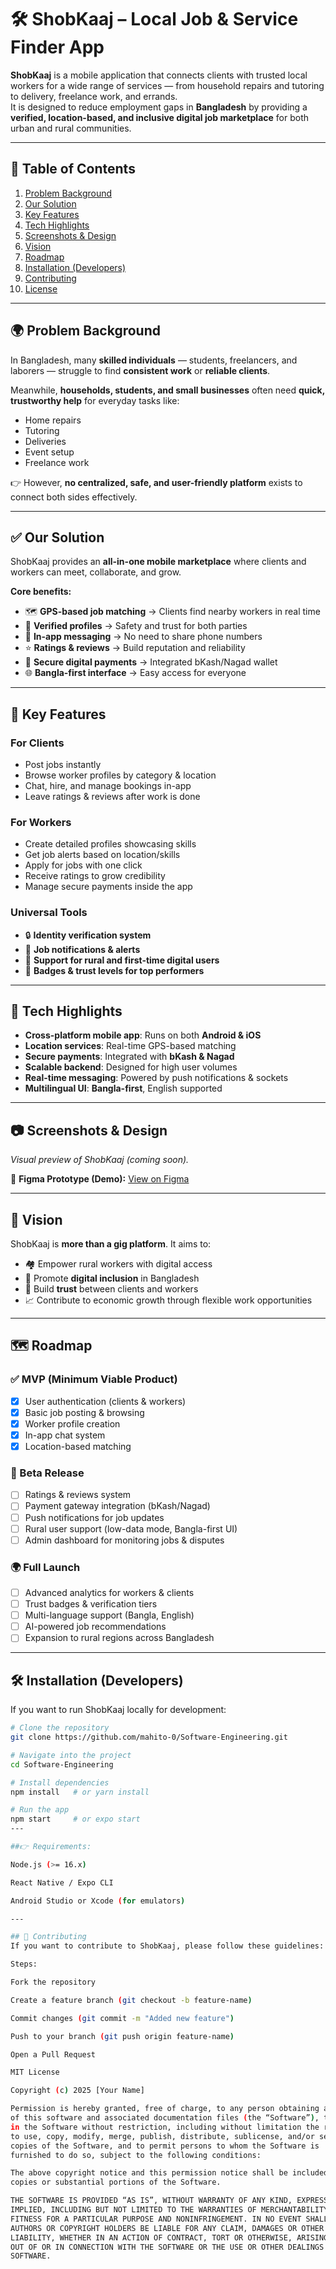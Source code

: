 # 🛠️ ShobKaaj – Local Job & Service Finder App

**ShobKaaj** is a mobile application that connects clients with trusted local workers for a wide range of services — from household repairs and tutoring to delivery, freelance work, and errands.  
It is designed to reduce employment gaps in **Bangladesh** by providing a **verified, location-based, and inclusive digital job marketplace** for both urban and rural communities.  

---

## 📖 Table of Contents
1. [Problem Background](#-problem-background)  
2. [Our Solution](#-our-solution)  
3. [Key Features](#-key-features)  
4. [Tech Highlights](#-tech-highlights)  
5. [Screenshots & Design](#-screenshots--design)  
6. [Vision](#-vision)  
7. [Roadmap](#-roadmap)  
8. [Installation (Developers)](#-installation-developers)  
9. [Contributing](#-contributing)  
10. [License](#-license)  

---

## 🌍 Problem Background
In Bangladesh, many **skilled individuals** — students, freelancers, and laborers — struggle to find **consistent work** or **reliable clients**.  

Meanwhile, **households, students, and small businesses** often need **quick, trustworthy help** for everyday tasks like:  
- Home repairs  
- Tutoring  
- Deliveries  
- Event setup  
- Freelance work  

👉 However, **no centralized, safe, and user-friendly platform** exists to connect both sides effectively.  

---

## ✅ Our Solution
ShobKaaj provides an **all-in-one mobile marketplace** where clients and workers can meet, collaborate, and grow.  

**Core benefits:**  
- 🗺️ **GPS-based job matching** → Clients find nearby workers in real time  
- 👤 **Verified profiles** → Safety and trust for both parties  
- 💬 **In-app messaging** → No need to share phone numbers  
- ⭐ **Ratings & reviews** → Build reputation and reliability  
- 💸 **Secure digital payments** → Integrated bKash/Nagad wallet  
- 🌐 **Bangla-first interface** → Easy access for everyone  

---

## 🎯 Key Features

### For Clients
- Post jobs instantly  
- Browse worker profiles by category & location  
- Chat, hire, and manage bookings in-app  
- Leave ratings & reviews after work is done  

### For Workers
- Create detailed profiles showcasing skills  
- Get job alerts based on location/skills  
- Apply for jobs with one click  
- Receive ratings to grow credibility  
- Manage secure payments inside the app  

### Universal Tools
- 🔒 **Identity verification system**  
- 📢 **Job notifications & alerts**  
- 🌱 **Support for rural and first-time digital users**  
- 🏅 **Badges & trust levels for top performers**  

---

## 🚀 Tech Highlights
- **Cross-platform mobile app**: Runs on both **Android & iOS**  
- **Location services**: Real-time GPS-based matching  
- **Secure payments**: Integrated with **bKash & Nagad**  
- **Scalable backend**: Designed for high user volumes  
- **Real-time messaging**: Powered by push notifications & sockets  
- **Multilingual UI**: **Bangla-first**, English supported  

---

## 📷 Screenshots & Design
_Visual preview of ShobKaaj (coming soon)._  

🔗 **Figma Prototype (Demo):** [View on Figma](https://www.figma.com/design/jJarzBaAAiTopQT5vsmdqY/Final-Project?node-id=0-)  

---

## 📌 Vision
ShobKaaj is **more than a gig platform**. It aims to:  
- 🏘️ Empower rural workers with digital access  
- 📱 Promote **digital inclusion** in Bangladesh  
- 🤝 Build **trust** between clients and workers  
- 📈 Contribute to economic growth through flexible work opportunities  

---

## 🗺️ Roadmap

### ✅ MVP (Minimum Viable Product)
- [x] User authentication (clients & workers)  
- [x] Basic job posting & browsing  
- [x] Worker profile creation  
- [x] In-app chat system  
- [x] Location-based matching  

### 🚧 Beta Release
- [ ] Ratings & reviews system  
- [ ] Payment gateway integration (bKash/Nagad)  
- [ ] Push notifications for job updates  
- [ ] Rural user support (low-data mode, Bangla-first UI)  
- [ ] Admin dashboard for monitoring jobs & disputes  

### 🌍 Full Launch
- [ ] Advanced analytics for workers & clients  
- [ ] Trust badges & verification tiers  
- [ ] Multi-language support (Bangla, English)  
- [ ] AI-powered job recommendations  
- [ ] Expansion to rural regions across Bangladesh  

---

## 🛠️ Installation (Developers)

If you want to run ShobKaaj locally for development:  

```bash
# Clone the repository
git clone https://github.com/mahito-0/Software-Engineering.git

# Navigate into the project
cd Software-Engineering

# Install dependencies
npm install   # or yarn install

# Run the app
npm start     # or expo start
---

##👉 Requirements:

Node.js (>= 16.x)

React Native / Expo CLI

Android Studio or Xcode (for emulators)

---

## 🤝 Contributing
If you want to contribute to ShobKaaj, please follow these guidelines:

Steps:

Fork the repository

Create a feature branch (git checkout -b feature-name)

Commit changes (git commit -m "Added new feature")

Push to your branch (git push origin feature-name)

Open a Pull Request

MIT License

Copyright (c) 2025 [Your Name]

Permission is hereby granted, free of charge, to any person obtaining a copy
of this software and associated documentation files (the “Software”), to deal
in the Software without restriction, including without limitation the rights
to use, copy, modify, merge, publish, distribute, sublicense, and/or sell
copies of the Software, and to permit persons to whom the Software is
furnished to do so, subject to the following conditions:

The above copyright notice and this permission notice shall be included in all
copies or substantial portions of the Software.

THE SOFTWARE IS PROVIDED “AS IS”, WITHOUT WARRANTY OF ANY KIND, EXPRESS OR
IMPLIED, INCLUDING BUT NOT LIMITED TO THE WARRANTIES OF MERCHANTABILITY,
FITNESS FOR A PARTICULAR PURPOSE AND NONINFRINGEMENT. IN NO EVENT SHALL THE
AUTHORS OR COPYRIGHT HOLDERS BE LIABLE FOR ANY CLAIM, DAMAGES OR OTHER
LIABILITY, WHETHER IN AN ACTION OF CONTRACT, TORT OR OTHERWISE, ARISING FROM,
OUT OF OR IN CONNECTION WITH THE SOFTWARE OR THE USE OR OTHER DEALINGS IN THE
SOFTWARE.
